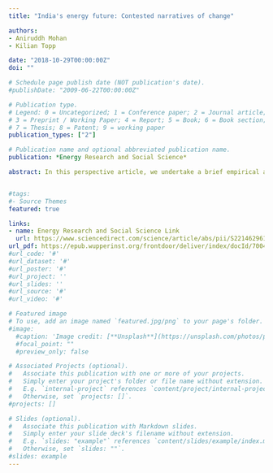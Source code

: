 ```yaml
---
title: "India's energy future: Contested narratives of change" 

authors:
- Aniruddh Mohan
- Kilian Topp

date: "2018-10-29T00:00:00Z"
doi: ""

# Schedule page publish date (NOT publication's date).
#publishDate: "2009-06-22T00:00:00Z"

# Publication type.
# Legend: 0 = Uncategorized; 1 = Conference paper; 2 = Journal article;
# 3 = Preprint / Working Paper; 4 = Report; 5 = Book; 6 = Book section;
# 7 = Thesis; 8 = Patent; 9 = working paper
publication_types: ["2"]

# Publication name and optional abbreviated publication name.
publication: *Energy Research and Social Science*

abstract: In this perspective article, we undertake a brief empirical analysis of the dominant narratives in debates around India’s energy future. India has ambitious goals for increasing renewable energy and enabling universal energy access, but there is little social consensus on how these goals should be achieved. We find two compelling narratives in energy policy debates in the country- ‘energy for development’ that privileges energy as critical to economic growth and long term strategic security; and ‘energy for all’ that prioritises the role of energy for basic development and ending poverty. We find that while these narratives find common ground on certain issues such as the role of coal, they clash in the socio-technical imaginaries they represent about India’s energy future. Indian energy policy has been characterised so far by top down, centralised policymaking. With this article, we highlight the societal choices that are inherent in discussions about transformations in India’s electricity sector and call for further research on the socio-cultural dimensions of future energy pathways in India.


#tags:
#- Source Themes
featured: true

links:
- name: Energy Research and Social Science Link
  url: https://www.sciencedirect.com/science/article/abs/pii/S221462961830015X
url_pdf: https://epub.wupperinst.org/frontdoor/deliver/index/docId/7004/file/7004_Mohan.pdf
#url_code: '#'
#url_dataset: '#'
#url_poster: '#'
#url_project: ''
#url_slides: ''
#url_source: '#'
#url_video: '#'

# Featured image
# To use, add an image named `featured.jpg/png` to your page's folder. 
#image:
  #caption: 'Image credit: [**Unsplash**](https://unsplash.com/photos/pLCdAaMFLTE)'
  #focal_point: ""
  #preview_only: false

# Associated Projects (optional).
#   Associate this publication with one or more of your projects.
#   Simply enter your project's folder or file name without extension.
#   E.g. `internal-project` references `content/project/internal-project/index.md`.
#   Otherwise, set `projects: []`.
#projects: []

# Slides (optional).
#   Associate this publication with Markdown slides.
#   Simply enter your slide deck's filename without extension.
#   E.g. `slides: "example"` references `content/slides/example/index.md`.
#   Otherwise, set `slides: ""`.
#slides: example
---
```



